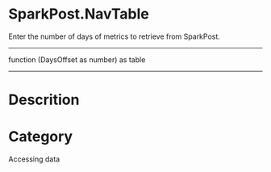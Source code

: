 ﻿# SparkPost.NavTable
Enter the number of days of metrics to retrieve from SparkPost.
***
function (DaysOffset as number) as table
***
# Descrition 

# Category 
Accessing data
